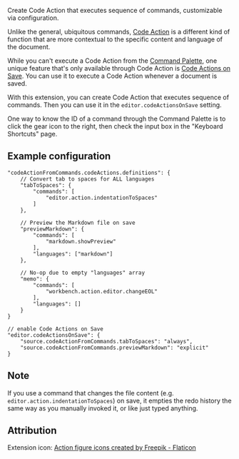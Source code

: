 Create Code Action that executes sequence of commands, customizable via configuration.

Unlike the general, ubiquitous commands, [Code Action](https://code.visualstudio.com/docs/editor/refactoring) is a different kind of function that are more contextual to the specific content and language of the document.

While you can't execute a Code Action from the [Command Palette](https://code.visualstudio.com/api/ux-guidelines/command-palette), one unique feature that's only available through Code Action is [Code Actions on Save](https://code.visualstudio.com/docs/typescript/typescript-refactoring#_code-actions-on-save). You can use it to execute a Code Action whenever a document is saved.

With this extension, you can create Code Action that executes sequence of commands. Then you can use it in the `editor.codeActionsOnSave` setting.

One way to know the ID of a command through the Command Palette is to click the gear icon to the right, then check the input box in the "Keyboard Shortcuts" page.

## Example configuration

```jsonc
"codeActionFromCommands.codeActions.definitions": {
    // Convert tab to spaces for ALL languages
    "tabToSpaces": {
        "commands": [
            "editor.action.indentationToSpaces"
        ]
    },

    // Preview the Markdown file on save
    "previewMarkdown": {
        "commands": [
            "markdown.showPreview"
        ],
        "languages": ["markdown"]
    },

    // No-op due to empty "languages" array
    "memo": {
        "commands": [
            "workbench.action.editor.changeEOL"
        ],
        "languages": []
    }
}

// enable Code Actions on Save
"editor.codeActionsOnSave": {
    "source.codeActionFromCommands.tabToSpaces": "always",
    "source.codeActionFromCommands.previewMarkdown": "explicit"
}
```

## Note

If you use a command that changes the file content (e.g. `editor.action.indentationToSpaces`) on save, it empties the redo history the same way as you manually invoked it, or like just typed anything.

## Attribution

Extension icon: [Action figure icons created by Freepik - Flaticon](https://www.flaticon.com/free-icons/action-figure)
